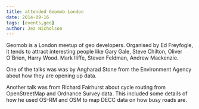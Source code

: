 ```yaml
---
title: attended Geomob London
date: 2014-09-16
tags: [events,geo]
author: Jez Nicholson
---
```

​​​​Geomob is a London meetup of geo developers. Organised by Ed Freyfogle, i​t tends to attract interesting people like Gary Gale, Steve Chilton, Oliver O'Brien, Harry ​Wood.​ Mark Iliffe, ​Steven Feldman, Andrew Mackenzie​​.

One of the talks was was by Angharad Stone from the Environment Agency about how they are opening up data.

Another talk was from Richard Fairhurst about cycle routing from OpenStreetMap and Ordnance Survey data​. This included some details of how he used OS-RM and OSM to map DECC data on how busy roads are.
